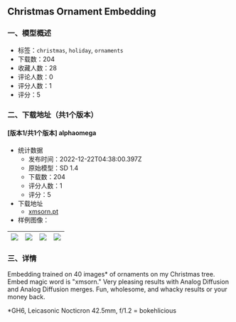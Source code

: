## Christmas Ornament Embedding
### 一、模型概述

- 标签：`christmas`, `holiday`, `ornaments`
- 下载数：204
- 收藏人数：28
- 评论人数：0
- 评分人数：1
- 评分：5

### 二、下载地址（共1个版本）

#### [版本1/共1个版本] alphaomega

- 统计数据
  - 发布时间：2022-12-22T04:38:00.397Z
  - 原始模型：SD 1.4
  - 下载数：204
  - 评分人数：1
  - 评分：5
- 下载地址
  - [xmsorn.pt](https://civitai.com/api/download/models/2107)
- 样例图像：

| <img src="https://image.civitai.com/xG1nkqKTMzGDvpLrqFT7WA/d690afde-3052-45d3-8711-fab2bf860200/width=450/16795.jpeg" /> | <img src="https://image.civitai.com/xG1nkqKTMzGDvpLrqFT7WA/3d2a633c-f911-4e30-2988-43c4bcb39f00/width=450/16837.jpeg" /> | <img src="https://image.civitai.com/xG1nkqKTMzGDvpLrqFT7WA/b03f4b54-03b3-4b2b-8be9-b9f426344700/width=450/16797.jpeg" /> | <img src="https://image.civitai.com/xG1nkqKTMzGDvpLrqFT7WA/230ffb1c-53b7-4f4d-6c3e-2e9c02d12100/width=450/16800.jpeg" /> |
| ---- | ---- | ---- | ---- |


### 三、详情
<p>Embedding trained on 40 images* of ornaments on my Christmas tree. Embed magic word is "xmsorn." Very pleasing results with Analog Diffusion and Analog Diffusion merges. Fun, wholesome, and whacky results or your money back. </p><p>*GH6, Leicasonic Nocticron 42.5mm, f/1.2 = bokehlicious</p>